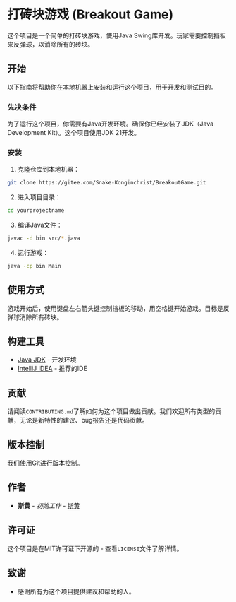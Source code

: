 # 打砖块游戏 (Breakout Game)

这个项目是一个简单的打砖块游戏，使用Java Swing库开发。玩家需要控制挡板来反弹球，以消除所有的砖块。

## 开始

以下指南将帮助你在本地机器上安装和运行这个项目，用于开发和测试目的。

### 先决条件

为了运行这个项目，你需要有Java开发环境。确保你已经安装了JDK（Java Development Kit）。这个项目使用JDK 21开发。

### 安装

1. 克隆仓库到本地机器：

```bash
git clone https://gitee.com/Snake-Konginchrist/BreakoutGame.git
```

2. 进入项目目录：

```bash
cd yourprojectname
```

3. 编译Java文件：

```bash
javac -d bin src/*.java
```

4. 运行游戏：

```bash
java -cp bin Main
```

## 使用方式

游戏开始后，使用键盘左右箭头键控制挡板的移动，用空格键开始游戏。目标是反弹球消除所有砖块。

## 构建工具

- [Java JDK](https://www.oracle.com/java/technologies/downloads/#java21) - 开发环境
- [IntelliJ IDEA](https://www.jetbrains.com/idea/) - 推荐的IDE

## 贡献

请阅读`CONTRIBUTING.md`了解如何为这个项目做出贡献。我们欢迎所有类型的贡献，无论是新特性的建议、bug报告还是代码贡献。

## 版本控制

我们使用Git进行版本控制。

## 作者

- **斯黄** - *初始工作* - [斯黄](https://gitee.com/Snake-Konginchrist)

## 许可证

这个项目是在MIT许可证下开源的 - 查看`LICENSE`文件了解详情。

## 致谢

- 感谢所有为这个项目提供建议和帮助的人。